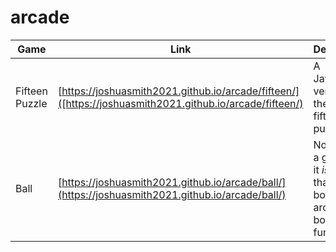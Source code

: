 # arcade

| Game | Link | Description |
| --- | --- | --- |
| Fifteen Puzzle | [https://joshuasmith2021.github.io/arcade/fifteen/]([https://joshuasmith2021.github.io/arcade/fifteen/) | A JavaScript version of the popular fifteen slide puzzle. |
| Ball | [https://joshuasmith2021.github.io/arcade/ball/](https://joshuasmith2021.github.io/arcade/ball/) | Not exactly a game, but it *is* a ball that bounces around in a box. Still fun, right? |
